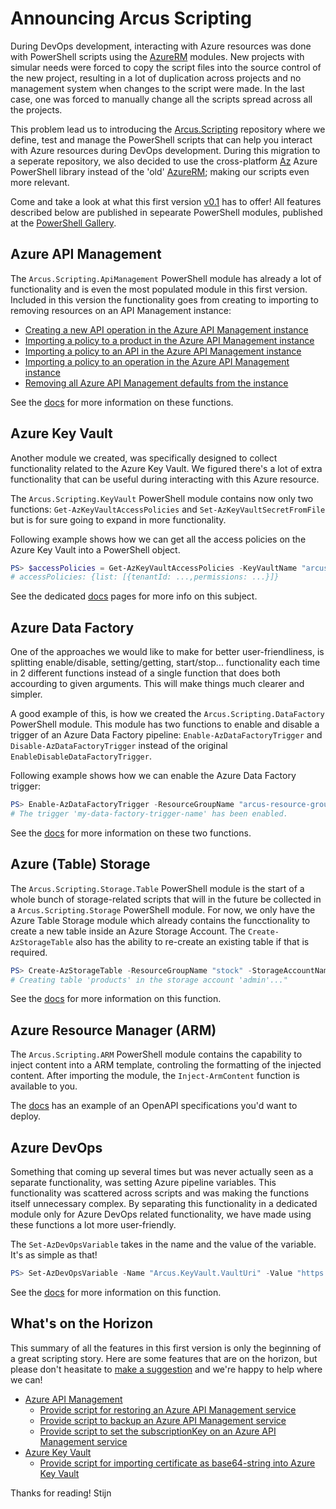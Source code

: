 # Announcing Arcus Scripting

During DevOps development, interacting with Azure resources was done with PowerShell scripts using the [AzureRM](https://www.powershellgallery.com/packages/AzureRM/6.13.1) modules.
New projects with simular needs were forced to copy the script files into the source control of the new project, resulting in a lot of duplication across projects and no management system when changes to the script were made. In the last case, one was forced to manually change all the scripts spread across all the projects.

This problem lead us to introducing the [Arcus.Scripting](https://github.com/arcus-azure/arcus.scripting) repository where we define, test and manage the PowerShell scripts that can help you interact with Azure resources during DevOps development. During this migration to a seperate repository, we also decided to use the cross-platform [Az](https://docs.microsoft.com/en-us/powershell/azure/new-azureps-module-az?view=azps-4.5.0) Azure PowerShell library instead of the 'old' [AzureRM](https://azure.microsoft.com/en-us/blog/azure-powershell-cross-platform-az-module-replacing-azurerm/); making our scripts even more relevant.

Come and take a look at what this first version [v0.1](https://github.com/arcus-azure/arcus.scripting/releases/tag/v0.1) has to offer!
All features described below are published in sepearate PowerShell modules, published at the [PowerShell Gallery](https://www.powershellgallery.com/packages?q=Arcus.Scripting).

## Azure API Management

The `Arcus.Scripting.ApiManagement` PowerShell module has already a lot of functionality and is even the most populated module in this first version.
Included in this version the functionality goes from creating to importing to removing resources on an API Management instance:

* [Creating a new API operation in the Azure API Management instance](https://scripting.arcus-azure.net/features/powershell/azure-api-management#creating-a-new-api-operation-in-the-azure-api-management-instance)
* [Importing a policy to a product in the Azure API Management instance](https://scripting.arcus-azure.net/features/powershell/azure-api-management#importing-a-policy-to-a-product-in-the-azure-api-management-instance)
* [Importing a policy to an API in the Azure API Management instance](https://scripting.arcus-azure.net/features/powershell/azure-api-management#importing-a-policy-to-an-api-in-the-azure-api-management-instance)
* [Importing a policy to an operation in the Azure API Management instance](https://scripting.arcus-azure.net/features/powershell/azure-api-management#importing-a-policy-to-an-operation-in-the-azure-api-management-instance)
* [Removing all Azure API Management defaults from the instance](https://scripting.arcus-azure.net/features/powershell/azure-api-management#removing-all-azure-api-management-defaults-from-the-instance)

See the [docs](https://scripting.arcus-azure.net/preview/features/powershell/azure-api-management) for more information on these functions.

## Azure Key Vault

Another module we created, was specifically designed to collect functionality related to the Azure Key Vault.
We figured there's a lot of extra functionality that can be useful during interacting with this Azure resource.

The `Arcus.Scripting.KeyVault` PowerShell module contains now only two functions: `Get-AzKeyVaultAccessPolicies` and `Set-AzKeyVaultSecretFromFile` but is for sure going to expand in more functionality.

Following example shows how we can get all the access policies on the Azure Key Vault into a PowerShell object.

```powershell
PS> $accessPolicies = Get-AzKeyVaultAccessPolicies -KeyVaultName "arcus-key-vault"
# accessPolicies: {list: [{tenantId: ...,permissions: ...}]}
```

See the dedicated [docs](https://scripting.arcus-azure.net/features/powershell/azure-key-vault) pages for more info on this subject.

## Azure Data Factory

One of the approaches we would like to make for better user-friendliness, is splitting enable/disable, setting/getting, start/stop... functionality each time in 2 different functions instead of a single function that does both accourding to given arguments. This will make things much clearer and simpler.

A good example of this, is how we created the `Arcus.Scripting.DataFactory` PowerShell module. This module has two functions to enable and disable a trigger of an Azure Data Factory pipeline: `Enable-AzDataFactoryTrigger` and `Disable-AzDataFactoryTrigger` instead of the original `EnableDisableDataFactoryTrigger`.

Following example shows how we can enable the Azure Data Factory trigger:

```powershell
PS> Enable-AzDataFactoryTrigger -ResourceGroupName "arcus-resource-group" -DataFactoryName "arcus-data-factory-name" -DataFactoryTriggerName "arcus-data-factory-trigger-name"
# The trigger 'my-data-factory-trigger-name' has been enabled.
```

See the [docs](https://scripting.arcus-azure.net/features/powershell/azure-data-factory) for more information on these two functions.

## Azure (Table) Storage

The `Arcus.Scripting.Storage.Table` PowerShell module is the start of a whole bunch of storage-related scripts that will in the future be collected in a `Arcus.Scripting.Storage` PowerShell module. For now, we only have the Azure Table Storage module which already contains the funcctionality to create a new table inside an Azure Storage Account.
The `Create-AzStorageTable` also has the ability to re-create an existing table if that is required.

```powershell
PS> Create-AzStorageTable -ResourceGroupName "stock" -StorageAccountName "admin" -TableName "products"
# Creating table 'products' in the storage account 'admin'..."
```

See the [docs](https://scripting.arcus-azure.net/features/powershell/azure-storage) for more information on this function.

## Azure Resource Manager (ARM)

The `Arcus.Scripting.ARM` PowerShell module contains the capability to inject content into a ARM template, controling the formatting of the injected content.
After importing the module, the `Inject-ArmContent` function is available to you.

The [docs](https://github.com/arcus-azure/arcus.scripting/blob/master/docs/preview/features/powershell/arm.md) has an example of an OpenAPI specifications you'd want to deploy.

## Azure DevOps

Something that coming up several times but was never actually seen as a separate functionality, was setting Azure pipeline variables. This functionality was scattered across scripts and was making the functions itself unnecessary complex. By separating this functionality in a dedicated module only for Azure DevOps related functionality, we have made using these functions a lot more user-friendly.

The `Set-AzDevOpsVariable` takes in the name and the value of the variable. It's as simple as that!

```powershell
PS> Set-AzDevOpsVariable -Name "Arcus.KeyVault.VaultUri" -Value "https://arcus.azure.vault.com"
```

See the [docs](https://scripting.arcus-azure.net/features/powershell/azure-devops) for more information on this function.

## What's on the Horizon

This summary of all the features in this first version is only the beginning of a great scripting story.
Here are some features that are on the horizon, but please don't heasitate to [make a suggestion](https://github.com/arcus-azure/arcus.scripting/issues/new?template=Feature_request.md) and we're happy to help where we can!

* [Azure API Management](https://github.com/arcus-azure/arcus.scripting/issues?q=is%3Aissue+is%3Aopen+label%3Aarea%3Aapi-management)
  * [Provide script for restoring an Azure API Management service](https://github.com/arcus-azure/arcus.scripting/issues/76)
  * [Provide script to backup an Azure API Management service](https://github.com/arcus-azure/arcus.scripting/issues/75)
  * [Provide script to set the subscriptionKey on an Azure API Management service](https://github.com/arcus-azure/arcus.scripting/issues/39)
* [Azure Key Vault](https://github.com/arcus-azure/arcus.scripting/issues?q=is%3Aissue+is%3Aopen+label%3Aarea%3Akey-vault)
  * [Provide script for importing certificate as base64-string into Azure Key Vault](https://github.com/arcus-azure/arcus.scripting/issues/71)

Thanks for reading!
Stijn